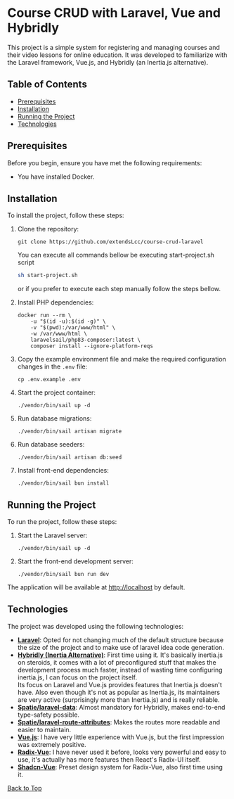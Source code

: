 # Course CRUD with Laravel, Vue and Hybridly

This project is a simple system for registering and managing courses and their video lessons for online education. It was developed to familiarize with the Laravel framework, Vue.js, and Hybridly (an Inertia.js alternative).

## Table of Contents

- [Prerequisites](#prerequisites)
- [Installation](#installation)
- [Running the Project](#running-the-project)
- [Technologies](#technologies)

## Prerequisites

Before you begin, ensure you have met the following requirements:

- You have installed Docker.

## Installation

To install the project, follow these steps:

1. Clone the repository:
    ```
    git clone https://github.com/extendsLcc/course-crud-laravel
    ```

    You can execute all commands bellow be executing start-project.sh script
    ```bash
    sh start-project.sh
    ```
    or if you prefer to execute each step manually follow the steps bellow.

2. Install PHP dependencies:
    ```
    docker run --rm \
        -u "$(id -u):$(id -g)" \
        -v "$(pwd):/var/www/html" \
        -w /var/www/html \
        laravelsail/php83-composer:latest \
        composer install --ignore-platform-reqs
    ```

3. Copy the example environment file and make the required configuration changes in the `.env` file:
    ```
    cp .env.example .env
    ```

4. Start the project container:
    ```
    ./vendor/bin/sail up -d
    ```

5. Run database migrations:
    ```
    ./vendor/bin/sail artisan migrate
    ```

6. Run database seeders:
    ```
    ./vendor/bin/sail artisan db:seed
    ```

7. Install front-end dependencies:
    ```
    ./vendor/bin/sail bun install
    ```

## Running the Project

To run the project, follow these steps:

1. Start the Laravel server:
    ```
    ./vendor/bin/sail up -d
    ```

2. Start the front-end development server:
    ```
    ./vendor/bin/sail bun run dev
    ```

The application will be available at [http://localhost](http://localhost) by default.

## Technologies

The project was developed using the following technologies:

- **[Laravel](https://github.com/laravel/laravel)**: Opted for not changing much of the default structure because the size of the project and to make use of laravel idea code generation.
- **[Hybridly (Inertia Alternative)](https://github.com/hybridly/hybridly)**: First time using it. It's basically inertia.js on steroids, it comes with a lot of preconfigured stuff that makes the development process much faster, instead of wasting time configuring inertia.js, I can focus on the project itself. 
    <br>Its focus on Laravel and Vue.js provides features that Inertia.js doesn't have. Also even though it's not as popular as Inertia.js, its maintainers are very active (surprisingly more than Inertia.js) and is really reliable.
- **[Spatie/laravel-data](https://github.com/spatie/laravel-data)**: Almost mandatory for Hybridly, makes end-to-end type-safety possible.
- **[Spatie/laravel-route-attributes](https://github.com/spatie/laravel-route-attributes)**: Makes the routes more readable and easier to maintain.
- **[Vue.js](https://github.com/vuejs/core)**: I have very little experience with Vue.js, but the first impression was extremely positive.
- **[Radix-Vue](https://github.com/radix-vue/radix-vue)**: I have never used it before, looks very powerful and easy to use, it's actually has more features then React's Radix-UI itself.
- **[Shadcn-Vue](https://github.com/radix-vue/shadcn-vue)**: Preset design system for Radix-Vue, also first time using it.

[Back to Top](#course-crud-with-laravel-vue-and-hybridly)
